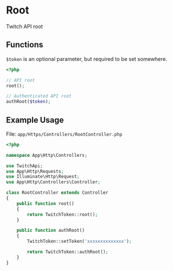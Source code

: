 # Root

Twitch API root

## Functions

```$token``` is an optional parameter, but required to be set somewhere.

```php
<?php

// API root
root();

// Authenticated API root
authRoot($token);

```

## Example Usage

File: ```app/Https/Controllers/RootController.php```

```php
<?php

namespace App\Http\Controllers;

use TwitchApi;
use App\Http\Requests;
use Illuminate\Http\Request;
use App\Http\Controllers\Controller;

class RootController extends Controller
{
    public function root()
    {
        return TwitchToken::root();
    }

    public function authRoot()
    {
        TwitchToken::setToken('xxxxxxxxxxxxxx');

        return TwitchToken::authRoot();
    }
}
```
